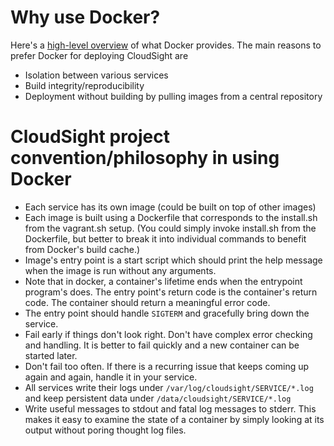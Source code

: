 # Why use Docker?
Here's a [high-level overview](http://www.docker.com/whatisdocker/) of what
Docker provides. The main reasons to prefer Docker for deploying CloudSight
are
* Isolation between various services
* Build integrity/reproducibility
* Deployment without building by pulling images from a central repository

# CloudSight project convention/philosophy in using Docker
* Each service has its own image (could be built on top of other images)
* Each image is built using a Dockerfile that corresponds to the install.sh
  from the vagrant.sh setup. (You could simply invoke install.sh from the
  Dockerfile, but better to break it into individual commands to benefit
  from Docker's build cache.)
* Image's entry point is a start script which should print the help message
  when the image is run without any arguments.
* Note that in docker, a container's lifetime ends when the entrypoint
  program's does. The entry point's return code is the container's return
  code. The container should return a meaningful error code.
* The entry point should handle `SIGTERM` and gracefully bring down the
  service.
* Fail early if things don't look right. Don't have complex error checking
  and handling. It is better to fail quickly and a new container can be
  started later.
* Don't fail too often. If there is a recurring issue that keeps coming up
  again and again, handle it in your service.
* All services write their logs under `/var/log/cloudsight/SERVICE/*.log`
  and keep persistent data under `/data/cloudsight/SERVICE/*.log`
* Write useful messages to stdout and fatal log messages to stderr. This
  makes it easy to examine the state of a container by simply looking at
  its output without poring thought log files.


